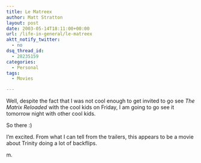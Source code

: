 ```yaml
---
title: Le Matreex
author: Matt Stratton
layout: post
date: 2003-05-14T18:11:00+00:00
url: /life-in-general/le-matreex
aktt_notify_twitter:
  - no
dsq_thread_id:
  - 28235159
categories:
  - Personal
tags:
  - Movies

---
```

Well, despite the fact that I was not cool enough to get invited to go see _The Matrix Reloaded_ with the cool kids on Friday, I am going to go see it tomorrow night with other cool kids.

So there :)

I&#8217;m excited. From what I can tell from the trailers, this appears to be a movie about Trinity doing a lot of backflips.

m.